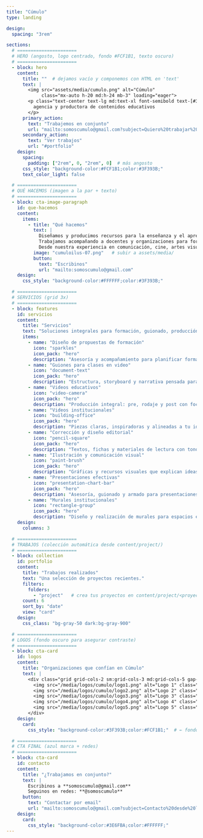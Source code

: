 ```yaml
---
title: "Cúmulo"
type: landing

design:
  spacing: "3rem"

sections:
  # ======================
  # HERO (angosto, logo centrado, fondo #FCF1B1, texto oscuro)
  # ======================
  - block: hero
    content:
      title: ""  # dejamos vacío y componemos con HTML en 'text'
      text: |
        <img src="assets/media/cumulo.png" alt="Cúmulo"
             class="mx-auto h-20 md:h-24 mb-3" loading="eager">
        <p class="text-center text-lg md:text-xl font-semibold text-[#3F393B]">
          agencia y productora de contenidos educativos
        </p>
      primary_action:
        text: "Trabajemos en conjunto"
        url: "mailto:somoscumulo@gmail.com?subject=Quiero%20trabajar%20con%20C%C3%BAmulo"
      secondary_action:
        text: "Ver trabajos"
        url: "#portfolio"
    design:
      spacing:
        padding: ["2rem", 0, "2rem", 0]  # más angosto
      css_style: "background-color:#FCF1B1;color:#3F393B;"
      text_color_light: false

  # ======================
  # QUÉ HACEMOS (imagen a la par + texto)
  # ======================
  - block: cta-image-paragraph
    id: que-hacemos
    content:
      items:
        - title: "Qué hacemos"
          text: |
            Diseñamos y producimos recursos para la enseñanza y el aprendizaje en diversos formatos y plataformas.
            Trabajamos acompañando a docentes y organizaciones para fortalecer sus propuestas de formación, seleccionar los formatos más adecuados para cada contenido, estructurar guiones para clases y crear materiales visuales, audiovisuales y escritos que enriquezcan sus iniciativas y las acerquen a sus estudiantes.
            Desde nuestra experiencia en comunicación, cine, artes visuales y diseño gráfico, ofrecemos un enfoque que integra diversas disciplinas para dar vida a proyectos educativos innovadores, creativos y accesibles.
          image: "cumuloilus-07.png"   # subir a assets/media/
          button:
            text: "Escribinos"
            url: "mailto:somoscumulo@gmail.com"
    design:
      css_style: "background-color:#FFFFFF;color:#3F393B;"

  # ======================
  # SERVICIOS (grid 3x)
  # ======================
  - block: features
    id: servicios
    content:
      title: "Servicios"
      text: "Soluciones integrales para formación, guionado, producción audiovisual y diseño."
      items:
        - name: "Diseño de propuestas de formación"
          icon: "sparkles"
          icon_pack: "hero"
          description: "Asesoría y acompañamiento para planificar formaciones efectivas y medibles."
        - name: "Guiones para clases en video"
          icon: "document-text"
          icon_pack: "hero"
          description: "Estructura, storyboard y narrativa pensada para captar y mantener la atención."
        - name: "Videos educativos"
          icon: "video-camera"
          icon_pack: "hero"
          description: "Producción integral: pre, rodaje y post con foco pedagógico."
        - name: "Videos institucionales"
          icon: "building-office"
          icon_pack: "hero"
          description: "Piezas claras, inspiradoras y alineadas a tu identidad."
        - name: "Corrección y diseño editorial"
          icon: "pencil-square"
          icon_pack: "hero"
          description: "Textos, fichas y materiales de lectura con tono y diseño consistentes."
        - name: "Ilustración y comunicación visual"
          icon: "paint-brush"
          icon_pack: "hero"
          description: "Gráficas y recursos visuales que explican ideas complejas."
        - name: "Presentaciones efectivas"
          icon: "presentation-chart-bar"
          icon_pack: "hero"
          description: "Asesoría, guionado y armado para presentaciones memorables."
        - name: "Murales institucionales"
          icon: "rectangle-group"
          icon_pack: "hero"
          description: "Diseño y realización de murales para espacios educativos y culturales."
    design:
      columns: 3

  # ======================
  # TRABAJOS (colección automática desde content/project/)
  # ======================
  - block: collection
    id: portfolio
    content:
      title: "Trabajos realizados"
      text: "Una selección de proyectos recientes."
      filters:
        folders:
          - "project"   # crea tus proyectos en content/project/<proyecto>/_index.md
      count: 6
      sort_by: "date"
      view: "card"
    design:
      css_class: "bg-gray-50 dark:bg-gray-900"

  # ======================
  # LOGOS (fondo oscuro para asegurar contraste)
  # ======================
  - block: cta-card
    id: logos
    content:
      title: "Organizaciones que confían en Cúmulo"
      text: |
        <div class="grid grid-cols-2 sm:grid-cols-3 md:grid-cols-5 gap-6 items-center justify-items-center">
          <img src="/media/logos/cumulo/logo1.png" alt="Logo 1" class="max-h-12 opacity-90" loading="lazy">
          <img src="/media/logos/cumulo/logo2.png" alt="Logo 2" class="max-h-12 opacity-90" loading="lazy">
          <img src="/media/logos/cumulo/logo3.png" alt="Logo 3" class="max-h-12 opacity-90" loading="lazy">
          <img src="/media/logos/cumulo/logo4.png" alt="Logo 4" class="max-h-12 opacity-90" loading="lazy">
          <img src="/media/logos/cumulo/logo5.png" alt="Logo 5" class="max-h-12 opacity-90" loading="lazy">
        </div>
    design:
      card:
        css_style: "background-color:#3F393B;color:#FCF1B1;"  # ← fondo oscuro + texto claro

  # ======================
  # CTA FINAL (azul marca + redes)
  # ======================
  - block: cta-card
    id: contacto
    content:
      title: "¿Trabajamos en conjunto?"
      text: |
        Escribinos a **somoscumulo@gmail.com**  
        Seguinos en redes: **@somoscumulo**
      button:
        text: "Contactar por email"
        url: "mailto:somoscumulo@gmail.com?subject=Contacto%20desde%20la%20web"
    design:
      card:
        css_style: "background-color:#3E6FBA;color:#FFFFFF;"
---
```

